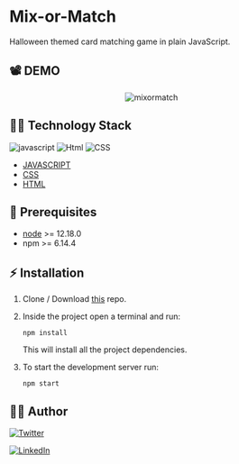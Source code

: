 # Mix-or-Match
Halloween themed card matching game in plain JavaScript.

## :film_projector: DEMO
<p align="center">
<img src="demo.gif" alt="mixormatch">
</p>


## :woman_technologist: Technology Stack
![javascript](https://img.shields.io/badge/language-Javascript-blue)
![Html](https://img.shields.io/badge/language-Html-yellow)
![CSS](https://img.shields.io/badge/language-css-green)

* [JAVASCRIPT](https://developer.mozilla.org/en-US/docs/Learn/Getting_started_with_the_web/JavaScript_basics)
* [CSS](https://developer.mozilla.org/en-US/docs/Learn/CSS)
* [HTML](https://developer.mozilla.org/en-US/docs/Web/HTML)


## :hatching_chick: Prerequisites
* [node](https://nodejs.org/en/) >= 12.18.0
* npm >= 6.14.4

## :zap: Installation

1. Clone / Download [this](https://github.com/sidrakshe28/mix-or-match) repo.
2. Inside the project open a terminal and run:
    ```
    npm install
    ```
    This will install all the project dependencies.

3. To start the development server run:
    ```
    npm start
    ```

## :woman_student:  Author
[![Twitter](https://img.shields.io/badge/follow-%40SidRakshe28-1DA1F2?style=flat&logo=Twitter)](https://twitter.com/SidRakshe28) 

[![LinkedIn](https://img.shields.io/badge/connect-%40siddhika28-%230077B5?style=flat&logo=LinkedIn)](https://www.linkedin.com/in/siddhika28/)

